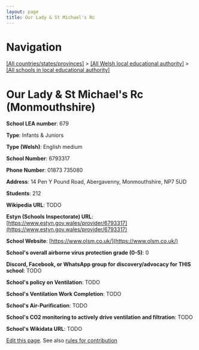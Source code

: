 ```yaml
---
layout: page
title: Our Lady & St Michael's Rc
---
```

# Navigation

[[All countries/states/provinces]](../../..) > [[All Welsh local educational authority]](../..) > [[All schools in local educational authority]](..)

# Our Lady & St Michael's Rc (Monmouthshire)

**School LEA number**: 679

**Type**: Infants & Juniors

**Type (Welsh)**: English medium

**School Number**: 6793317

**Phone Number**: 01873 735080

**Address**: 14  Pen Y Pound Road, Abergavenny, Monmouthshire, NP7 5UD

**Students**: 212

**Wikipedia URL**: TODO

**Estyn (Schools Inspectorate) URL**: [https://www.estyn.gov.wales/provider/6793317](https://www.estyn.gov.wales/provider/6793317)

**School Website**: [https://www.olsm.co.uk/](https://www.olsm.co.uk/)

**School's overall airborne virus protection grade (0-5)**: 0

**Discord, Facebook, or WhatsApp group for discovery/advocacy for THIS school**: TODO

**School's policy on Ventilation**: TODO

**School's Ventilation Work Completion**: TODO

**School's Air-Purification**: TODO

**School's CO2 monitoring to actively drive ventilation and filtration**: TODO

**School's Wikidata URL**: TODO




[Edit this page](https://github.com/VentilationProject/Wales/edit/prif/./Monmouthshire/Our_Lady_&_St_Michael's_Rc.md). See also [rules for contribution](../../../contribution-rules/)